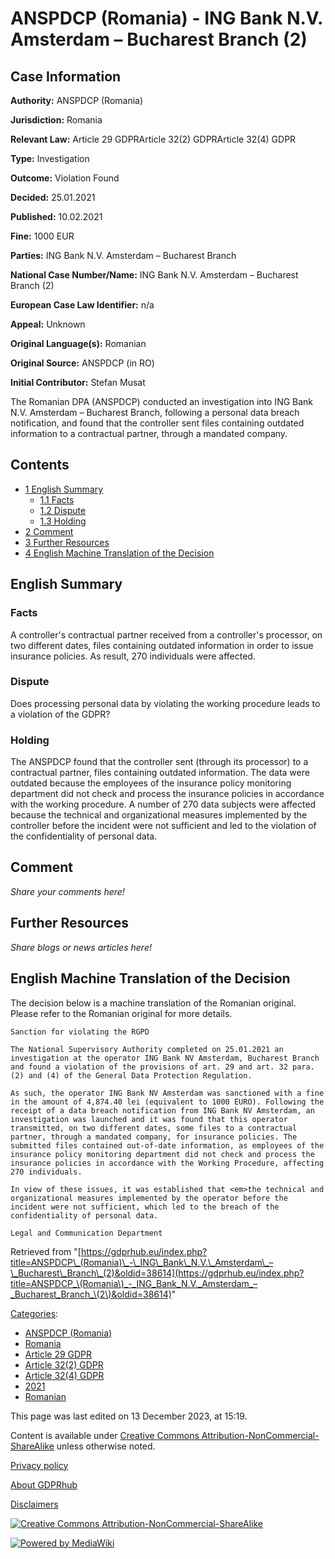 # ANSPDCP (Romania) - ING Bank N.V. Amsterdam – Bucharest Branch (2)

## Case Information

**Authority:** ANSPDCP (Romania)

**Jurisdiction:** Romania

**Relevant Law:** Article 29 GDPRArticle 32(2) GDPRArticle 32(4) GDPR

**Type:** Investigation

**Outcome:** Violation Found

**Decided:** 25.01.2021

**Published:** 10.02.2021

**Fine:** 1000 EUR

**Parties:** ING Bank N.V. Amsterdam – Bucharest Branch

**National Case Number/Name:** ING Bank N.V. Amsterdam – Bucharest Branch (2)

**European Case Law Identifier:** n/a

**Appeal:** Unknown

**Original Language(s):** Romanian

**Original Source:** ANSPDCP (in RO)

**Initial Contributor:** Stefan Musat

The Romanian DPA (ANSPDCP) conducted an investigation into ING Bank N.V. Amsterdam – Bucharest Branch, following a personal data breach notification, and found that the controller sent files containing outdated information to a contractual partner, through a mandated company.

## Contents

*   [1 English Summary](#English_Summary)
    *   [1.1 Facts](#Facts)
    *   [1.2 Dispute](#Dispute)
    *   [1.3 Holding](#Holding)
*   [2 Comment](#Comment)
*   [3 Further Resources](#Further_Resources)
*   [4 English Machine Translation of the Decision](#English_Machine_Translation_of_the_Decision)

## English Summary

### Facts

A controller's contractual partner received from a controller's processor, on two different dates, files containing outdated information in order to issue insurance policies. As result, 270 individuals were affected.

### Dispute

Does processing personal data by violating the working procedure leads to a violation of the GDPR?

### Holding

The ANSPDCP found that the controller sent (through its processor) to a contractual partner, files containing outdated information. The data were outdated because the employees of the insurance policy monitoring department did not check and process the insurance policies in accordance with the working procedure. A number of 270 data subjects were affected because the technical and organizational measures implemented by the controller before the incident were not sufficient and led to the violation of the confidentiality of personal data.

## Comment

_Share your comments here!_

## Further Resources

_Share blogs or news articles here!_

## English Machine Translation of the Decision

The decision below is a machine translation of the Romanian original. Please refer to the Romanian original for more details.

```
Sanction for violating the RGPD

The National Supervisory Authority completed on 25.01.2021 an investigation at the operator ING Bank NV Amsterdam, Bucharest Branch and found a violation of the provisions of art. 29 and art. 32 para. (2) and (4) of the General Data Protection Regulation. 

As such, the operator ING Bank NV Amsterdam was sanctioned with a fine in the amount of 4,874.40 lei (equivalent to 1000 EURO). Following the receipt of a data breach notification from ING Bank NV Amsterdam, an investigation was launched and it was found that this operator transmitted, on two different dates, some files to a contractual partner, through a mandated company, for insurance policies. The submitted files contained out-of-date information, as employees of the insurance policy monitoring department did not check and process the insurance policies in accordance with the Working Procedure, affecting 270 individuals. 

In view of these issues, it was established that <em>the technical and organizational measures implemented by the operator before the incident were not sufficient, which led to the breach of the confidentiality of personal data.

Legal and Communication Department

```

Retrieved from "[https://gdprhub.eu/index.php?title=ANSPDCP\_(Romania)\_-\_ING\_Bank\_N.V.\_Amsterdam\_–\_Bucharest\_Branch\_(2)&oldid=38614](https://gdprhub.eu/index.php?title=ANSPDCP_\(Romania\)_-_ING_Bank_N.V._Amsterdam_–_Bucharest_Branch_\(2\)&oldid=38614)"

[Categories](/index.php?title=Special:Categories "Special:Categories"):

*   [ANSPDCP (Romania)](/index.php?title=Category:ANSPDCP_\(Romania\) "Category:ANSPDCP (Romania)")
*   [Romania](/index.php?title=Category:Romania "Category:Romania")
*   [Article 29 GDPR](/index.php?title=Category:Article_29_GDPR "Category:Article 29 GDPR")
*   [Article 32(2) GDPR](/index.php?title=Category:Article_32\(2\)_GDPR "Category:Article 32(2) GDPR")
*   [Article 32(4) GDPR](/index.php?title=Category:Article_32\(4\)_GDPR "Category:Article 32(4) GDPR")
*   [2021](/index.php?title=Category:2021 "Category:2021")
*   [Romanian](/index.php?title=Category:Romanian "Category:Romanian")

This page was last edited on 13 December 2023, at 15:19.

Content is available under [Creative Commons Attribution-NonCommercial-ShareAlike](https://creativecommons.org/licenses/by-nc-sa/4.0/) unless otherwise noted.

[Privacy policy](/index.php?title=GDPRhub:Privacy_policy)

[About GDPRhub](/index.php?title=GDPRhub:About)

[Disclaimers](/index.php?title=GDPRhub:General_disclaimer)

[![Creative Commons Attribution-NonCommercial-ShareAlike](/resources/assets/licenses/cc-by-nc-sa.png)](https://creativecommons.org/licenses/by-nc-sa/4.0/)

[![Powered by MediaWiki](/resources/assets/poweredby_mediawiki_88x31.png)](https://www.mediawiki.org/)